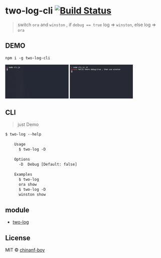 # two-log-cli [![Build Status](https://travis-ci.org/chinanf-boy/two-log-cli.svg?branch=master)](https://travis-ci.org/chinanf-boy/two-log-cli)

> switch `ora` and `winston` , if `debug == true` log => `winston`, else log => `ora`

## DEMO

```
npm i -g two-log-cli
```

<p>
<img src="./imgs/demo1.gif" width="40%">
<img src="./imgs/demo2.gif" width="40%">
</p>

## CLI

> just Demo

```
$ two-log --help

	Usage
	  $ two-log -D

	Options
	  -D  Debug [Default: false]

	Examples
	  $ two-log
	  ora show
	  $ two-log -D
	  winston show
```

## module

- [two-log](https://github.com/chinanf-boy/two-log)

## License

MIT © [chinanf-boy](http://llever.com)
